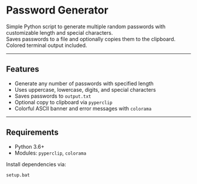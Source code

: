 # Password Generator

Simple Python script to generate multiple random passwords with customizable length and special characters.  
Saves passwords to a file and optionally copies them to the clipboard. Colored terminal output included.

---

## Features

- Generate any number of passwords with specified length  
- Uses uppercase, lowercase, digits, and special characters  
- Saves passwords to `output.txt`  
- Optional copy to clipboard via `pyperclip`  
- Colorful ASCII banner and error messages with `colorama`

---

## Requirements

- Python 3.6+  
- Modules: `pyperclip`, `colorama`

Install dependencies via:

```bat
setup.bat
